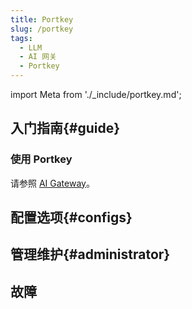 ```yaml
---
title: Portkey
slug: /portkey
tags:
  - LLM
  - AI 网关
  - Portkey
---
```


import Meta from './_include/portkey.md';

<Meta name="meta" />

## 入门指南{#guide}

### 使用 Portkey

请参照 [AI Gateway](https://docs.portkey.ai/docs/product/ai-gateway)。

## 配置选项{#configs}

## 管理维护{#administrator}

## 故障
